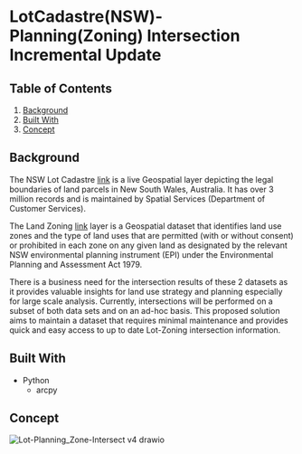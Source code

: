 # LotCadastre(NSW)-Planning(Zoning) Intersection Incremental Update

<!-- TABLE OF CONTENTS -->
## Table of Contents
1. [Background](#background)
2. [Built With](#built-with)
3. [Concept](#concept)


## Background
The NSW Lot Cadastre [link](https://maps.six.nsw.gov.au/arcgis/rest/services/sixmaps/Cadastre/MapServer/0) is a live Geospatial layer depicting the legal boundaries of land parcels in New South Wales, Australia. It has over 3 million records and is maintained by Spatial Services (Department of Customer Services).

The Land Zoning [link](https://mapprod3.environment.nsw.gov.au/arcgis/rest/services/Planning/EPI_Primary_Planning_Layers/MapServer/2) layer is a Geospatial dataset that identifies land use zones and the type of land uses that are permitted (with or without consent) or prohibited in each zone on any given land as designated by the relevant NSW environmental planning instrument (EPI) under the Environmental Planning and Assessment Act 1979.

There is a business need for the intersection results of these 2 datasets as it provides valuable insights for land use strategy and planning especially for large scale analysis. Currently, intersections will be performed on a subset of both data sets and on an ad-hoc basis. This proposed solution aims to maintain a dataset that requires minimal maintenance and provides quick and easy access to up to date Lot-Zoning intersection information.

## Built With

* Python
  * arcpy 

## Concept
![Lot-Planning_Zone-Intersect v4 drawio](https://github.com/Pooomr/LotCadastre-Planning-Intersect-Incremental-Update/assets/140774543/6669a6c1-cf61-4577-ab98-4f1a18bfddea)
